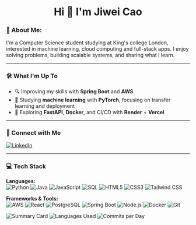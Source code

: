 <!-- README.md -->

<h1 align="center">Hi 👋 I'm Jiwei Cao</h1>

### 🧠 About Me:

I'm a Computer Science student studying at King's college London, interested in machine learning, cloud computing and full-stack apps. I enjoy solving problems, building scalable systems, and sharing what I learn.

---

### 🛠 What I'm Up To

- 🔍 Improving my skills with **Spring Boot** and **AWS**
- 🧠 Studying **machine learning** with **PyTorch**, focusing on transfer learning and deployment
- 🧪 Exploring **FastAPI**, **Docker**, and CI/CD with **Render** + **Vercel**

---

### 💼 Connect with Me

[![LinkedIn](https://img.shields.io/badge/LinkedIn-blue?logo=linkedin&style=flat&logoColor=white)](https://www.linkedin.com/in/jiwei-cao-a89924294)

---

### 💻 Tech Stack

**Languages:**  
![Python](https://img.shields.io/badge/Python-3776AB?style=for-the-badge&logo=python&logoColor=white)
![Java](https://img.shields.io/badge/Java-007396?style=for-the-badge&logo=java&logoColor=white)
![JavaScript](https://img.shields.io/badge/JavaScript-F7DF1E?style=for-the-badge&logo=javascript&logoColor=black)
![SQL](https://img.shields.io/badge/SQL-336791?style=for-the-badge&logo=postgresql&logoColor=white)
![HTML5](https://img.shields.io/badge/HTML5-E34F26?style=for-the-badge&logo=html5&logoColor=white)
![CSS3](https://img.shields.io/badge/CSS3-1572B6?style=for-the-badge&logo=css3&logoColor=white)
![Tailwind CSS](https://img.shields.io/badge/Tailwind%20CSS-38B2AC?style=for-the-badge&logo=tailwindcss&logoColor=white)

**Frameworks & Tools:**  
![AWS](https://img.shields.io/badge/AWS-232F3E?style=for-the-badge&logo=amazon-aws&logoColor=white)
![React](https://img.shields.io/badge/React-20232A?style=for-the-badge&logo=react&logoColor=61DAFB)
![PostgreSQL](https://img.shields.io/badge/PostgreSQL-4169E1?style=for-the-badge&logo=postgresql&logoColor=white)
![Spring Boot](https://img.shields.io/badge/Spring%20Boot-6DB33F?style=for-the-badge&logo=springboot&logoColor=white)
![Node.js](https://img.shields.io/badge/Node.js-339933?style=for-the-badge&logo=nodedotjs&logoColor=white)
![Docker](https://img.shields.io/badge/Docker-2496ED?style=for-the-badge&logo=docker&logoColor=white)
![Git](https://img.shields.io/badge/Git-F05032?style=for-the-badge&logo=git&logoColor=white)

![Summary Card](https://github-profile-summary-cards.vercel.app/api/cards/profile-details?username=Jiwei-Cao&theme=github_dark)
![Languages Used](https://github-profile-summary-cards.vercel.app/api/cards/most-commit-language?username=Jiwei-Cao&theme=github_dark)
![Commits per Day](https://github-profile-summary-cards.vercel.app/api/cards/productive-time?username=Jiwei-Cao&theme=github_dark)
